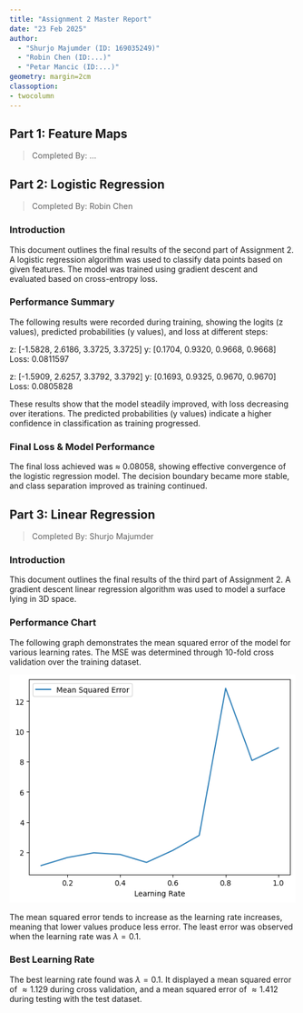 ```yaml
---
title: "Assignment 2 Master Report"
date: "23 Feb 2025"
author: 
  - "Shurjo Majumder (ID: 169035249)"
  - "Robin Chen (ID:...)"
  - "Petar Mancic (ID:...)"
geometry: margin=2cm
classoption:
- twocolumn
---
```


## Part 1: Feature Maps

> Completed By: ...

## Part 2: Logistic Regression

> Completed By: Robin Chen

### Introduction
This document outlines the final results of the second part of Assignment 2. A logistic regression algorithm was used to classify data points based on given features. The model was trained using gradient descent and evaluated based on cross-entropy loss.

### Performance Summary
The following results were recorded during training, showing the logits (z values), predicted probabilities (y values), and loss at different steps:

z: [-1.5828, 2.6186, 3.3725, 3.3725]
y: [0.1704, 0.9320, 0.9668, 0.9668]
Loss: 0.0811597

z: [-1.5909, 2.6257, 3.3792, 3.3792]
y: [0.1693, 0.9325, 0.9670, 0.9670]
Loss: 0.0805828

These results show that the model steadily improved, with loss decreasing over iterations. The predicted probabilities (y values) indicate a higher confidence in classification as training progressed.

### Final Loss & Model Performance
The final loss achieved was ≈ 0.08058, showing effective convergence of the logistic regression model. The decision boundary became more stable, and class separation improved as training continued.


## Part 3: Linear Regression

> Completed By: Shurjo Majumder

### Introduction

This document outlines the final results of the third part of Assignment 2. A gradient descent linear regression algorithm was used to model a surface lying in 3D space.

### Performance Chart

The following graph demonstrates the mean squared error of the model for various learning rates. The MSE was determined through 10-fold cross validation over the training dataset.

![MSE by Learning Rate](../assets/mse_by_learning_rate.png)

The mean squared error tends to increase as the learning rate increases, meaning that lower values produce less error. The least error was observed when the learning rate was $\lambda = 0.1$.

### Best Learning Rate

The best learning rate found was $\lambda = 0.1$. It displayed a mean squared error of $\approx 1.129$ during cross validation, and a mean squared error of $\approx 1.412$ during testing with the test dataset.

